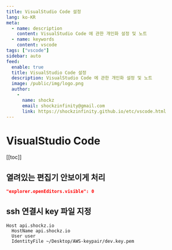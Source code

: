 ```yaml
---
title: VisualStudio Code 설정
lang: ko-KR
meta:
  - name: description
    content: VisualStudio Code 에 관한 개인화 설정 및 노트
  - name: keywords
    content: vscode
tags: ["vscode"]
sidebar: auto
feed:
  enable: true
  title: VisualStudio Code 설정
  description: VisualStudio Code 에 관한 개인화 설정 및 노트
  image: /public/img/logo.png
  author:
    -
      name: shockz
      email: shockzinfinity@gmail.com
      link: https://shockzinfinity.github.io/etc/vscode.html
---
```


# VisualStudio Code

<TagLinks />

[[toc]]

## 열려있는 편집기 안보이게 처리
```json
"explorer.openEditors.visible": 0
```

## ssh 연결시 key 파일 지정

```
Host api.shockz.io
  HostName api.shockz.io
  User user
  IdentityFile ~/Desktop/AWS-keypair/dev.key.pem
```
